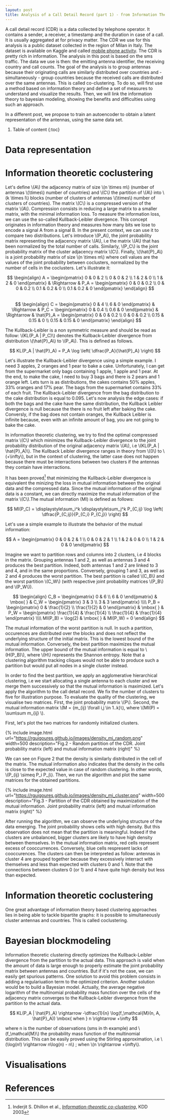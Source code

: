 ```yaml
---
layout: post
title: Analysis of a Call Detail Record (part 1) - from Information Theory to Bayesian Modeling
---
```

A call detail record (CDR) is a data collected by telephone operator. It contains a sender, a receiver, a timestamp and the duration in case of a call. It is usually aggregated at for privacy matter. The CDR we use for this analysis is a public dataset collected in the region of Milan in Italy. The dataset is available on Kaggle and called [mobile phone activity](https://www.kaggle.com/marcodena/mobile-phone-activity).
The CDR is pretty rich in information. The analysis in this post is based on the sms traffic. The data we use is then: the emitting antenna identifier, the receiving country and call counts. The goal of the analysis is to group antennas because their originating calls are similarly distributed over countries and - simultaneously - group countries because the received calls are distributed over the same antennas. This is called co-clustering. To do so, will first use a method based on information theory and define a set of measures to understand and visualize the results. Then, we will link the information theory to bayesian modeling, showing the benefits and difficulties using such an approach.

In a different post, we propose to train an autoencoder to obtain a latent representation of the antennas, using the same data set.

1. Table of content
{:toc} 

# Data representation

# Information theoretic coclustering

Let's define \\(A\\) the adjacency matrix of size \\(n \times m\\) (number of antennas \\(\times\\) number of countries) and \\(C\\) the partition of \\(A\\) into \\(k \times l\\) blocks (number of clusters of antennas \\(\times\\) number of clusters of countries). The matrix \\(C\\) is a compressed version of the matrix \\(A\\). Compression consists in reducing a large matrix to a smaller matrix, with the minimal information loss. To measure the information loss, we can use the so-called Kullback-Leibler divergence. This concept originates in information theory and measures how many bits we lose to encode a signal A from a signal B. In the present context, we can use it to compare two distributions. Let's introduce \\(P_A\\), the joint probability matrix representing the adjacency matrix \\(A\\), i.e the matrix \\(A\\) that has been normalized by the total number of calls. Similarly, \\(P_C\\) is the joint probability matrix of the cluster adjacency matrix \\(C\\). Finally, \\(\hat{P}_A\\) is a joint probability matrix of size \\(n \times m\\) where cell values are the values of the joint probability between coclusters, normalized by the number of cells in the coclusters. Let's illustrate it:

$$
\begin{align}
A = \begin{pmatrix}
0 & 0 & 2 \\
0 & 0 & 2 \\
1 & 2 & 0 \\
1 & 2 & 0
\end{pmatrix}
& \Rightarrow &
P_A = \begin{pmatrix}
0 & 0 & 0.2 \\
0 & 0 & 0.2 \\
0.1 & 0.2 & 0 \\
0.1 & 0.2 & 0
\end{pmatrix}
\end{align}
$$
<br>
$$
\begin{align}
C = \begin{pmatrix}
0 & 4 \\
6 & 0
\end{pmatrix}
& \Rightarrow &
P_C = \begin{pmatrix}
0 & 0.4 \\
0.6 & 0
\end{pmatrix}
& \Rightarrow &
\hat{P}_A = \begin{pmatrix}
0 & 0 & 0.2 \\
0 & 0 & 0.2 \\
0.15 & 0.15 & 0 \\
0.15 & 0.15 & 0
\end{pmatrix}
\end{align}
$$

The Kullback-Leibler is a non symmetric measure and should be read as follow: \\(KL(P_A \| P_C)\\) denotes the Kullback-Leibler divergence from distribution \\(\hat{P}_A\\) to \\(P_A\\). This is defined as follows.

$$
KL(P_A | \hat{P}_A) = P_A \log \left( \dfrac{P_A}{\hat{P}_A} \right)
$$

Let's illustrate the Kullback-Leibler divergence using a simple example. I need 3 apples, 2 oranges and 1 pear to bake a cake. Unfortunately, I can get from the supermarket only bags containing 1 apple, 1 apple and 1 pear. At the end, to make the cake, I need to buy 3 bags and there is 2 pears and 1 orange left. Lets turn is as distributions, the cakes contains 50% apples, 33% oranges and 17% pear. The bags from the supermarket contains 33% of each fruit. The Kullback-Leibler divergence from the bag distribution to the cake distribution is equal to 0.095. Let's now analysis the edge cases: if both the bags and the cake have the same distribution, the Kullback Leibler divergence is null because the there is no fruit left after baking the cake. Conversly, if the bag does not contain oranges, the Kullback Leibler is infinite because, even with an infinite amount of bag, you are not going to bake the cake.

In information theoretic clustering, we try to find the optimal compressed matrix \\(C\\) which minimizes the Kullback-Leibler divergence to the joint probability distribution of the original adjacency matrix \\(A\\), i.e \\(KL(P_A \| \hat{P}_A)\\). The Kullback Leibler divergence ranges in theory from \\(0\\) to \\(+\infty\\), but in the context of clustering, the latter case does not happen because there must be interractions between two clusters if the antennas they contain have interractions. 

It has been proved[^fn1] that minimizing the Kullback-Leibler divergence is equivalent the minizing the loss in mutual information between the original data and the compressed data. Since the mutual information of the original data is a constant, we can directly maximize the mutual information of the matrix \\(C\\).The mutual information (MI) is defined as follows:

$$
MI(P_C) = \displaystyle\sum_i^k \displaystyle\sum_j^k P_{C,ij} \log \left( \dfrac{P_{C,ij}}{P_{C,i} P_{C,j}} \right)
$$

Let's use a simple example to illustrate the behavior of the mutual information:

$$ A = \begin{pmatrix}
0 & 0 & 2 & 1 \\
0 & 0 & 2 & 1 \\
1 & 2 & 0 & 0 \\
1 & 2 & 0 & 0
\end{pmatrix}
$$

Imagine we want to partition rows and columns into 2 clusters, i.e 4 blocks in the matrix. Grouping antennas 1 and 2, as well as antennas 3 and 4 produces the best partition. Indeed, both antennas 1 and 2 are linked to 3 and 4, and in the same proportions. Conversely, grouping 1 and 3, as well as 2 and 4 produces the worst partition.
The best partition is called \\(C_B\\) and the worst partition \\(C_W\\) (with respective joint probability matrices \\(P_B\\) and \\(P_W\\)).

$$
\begin{align}
C_B = \begin{pmatrix}
0 & 6 \\
6 & 0
\end{pmatrix}
& \mbox{ } &
C_W = \begin{pmatrix}
3 & 3 \\
3 & 3
\end{pmatrix}
\\\\
P_B = \begin{pmatrix}
0 & \frac{1}{2} \\
\frac{1}{2} & 0
\end{pmatrix}
& \mbox{ } &
P_W = \begin{pmatrix}
\frac{1}{4} & \frac{1}{4} \\
\frac{1}{4} & \frac{1}{4}
\end{pmatrix}
\\\\
MI(P_B) = \log(2) & \mbox{ } & MI(P_W) = 0
\end{align}
$$

The mutual information of the worst partition is null. In such a partition, occurences are distributed over the blocks and does not reflect the underlying structure of the initial matrix. This is the lowest bound of the mutual information. Conversely, the best partition maximizes the mutual information. The upper bound of the mutual information is equal to \\(H(P_B)\\), where \\(H\\) represents the Shannon entropy. Note that a clustering algorithm tracking cliques would not be able to produce such a partition but would put all nodes in a single cluster instead.

In order to find the best partition, we apply an agglomerative hierarchical clustering, i.e we start allocating a single antenna to each cluster and we merge them successively so that the mutual information is maximized. Let's apply the algorithm to the call detail record. We fix the number of clusters to five for illustration purpose. To evaluate the quality of the clustering, we visualise two matrices. First, the joint probability matrix \\(P\\). Second, the mutual information matrix \\(M = \{m_{ij} \forall i,j \in 1..k\}\\), where \\(MI(P) = \sum\sum m_{ij} \\).

First, let's plot the two matrices for randomly initialized clusters.

{% include image.html url="https://rguigoures.github.io/images/density_mi_random.png" width=500 description="Fig.2 - Random partition of the CDR. Joint probability matrix (left) and mutual information matrix (right)" %}

We can see on Figure 2 that the density is similarly distributed in the cell of the matrix. The mutual information also indicates that the density in the cells is close to the expected value in case of random clustering. In other words, \\(P_{ij} \simeq P_i P_j\\). Then, we run the algorithm and plot the same matrices for the obtained partitions.

{% include image.html url="https://rguigoures.github.io/images/density_mi_cluster.png" width=500 description="Fig.3 - Partition of the CDR obtained by maximization of the mutual information. Joint probability matrix (left) and mutual information matrix (right)" %}

After running the algorithm, we can observe the underlying structure of the data emerging. The joint probability shows cells with high density. But this observation does not mean that the partition is meaningful. Indeed if the clusters are unbalanced, bigger clusters are likely to have high density between themselves. In the mutual information matrix, red cells represent excess of cooccurrences. Conversely, blue cells respresent lacks of cooccurences. The clusters can then be interpreted as follow: antennas in cluster 4 are grouped together because they excessively interract with themselves and less than expected with clusters 0 and 1. Note that the connections between clusters 0 (or 1) and 4 have quite high density but less than expected.  

# Information theoretic coclustering

One great advantage of information theory based clustering approaches lies in being able to tackle bipartite graphs: it is possible to simultaneously cluster antennas and countries. This is called coclustering.

# Bayesian blockmodeling

Information theoretic clustering directly optimizes the Kullback-Leibler divergence from the partition to the actual data. This approach is valid when the amount of data is large enough to properly estimate the joint probability matrix between antennas and countries. But if it's not the case, we can easily get spurious patterns. One solution to avoid this problem consists in adding a regulariuation term to the optimized criterion. Another solution would be to build a Bayesian model. Actually, the average negative logarithm of the multinomial probability mass function over the cells of the adjacency matrix converges to the Kullback-Leibler divergence from the partition to the actual data.

$$
KL(P_A | \hat{P}_A) \rightarrow -\dfrac{1}{n} \log(f_\mathcal{M}(n, A, \hat{P}_A)) \mbox{ when } n \rightarrow +\infty
$$

where n is the number of observations (sms in th example) and \\(f_\mathcal{M}\\) the probability mass function of the multinomial distribution. This can be easily proved using the Stirling approximation, i.e \\(\log(n!) \rightarrow n\log(n) - n\\) ; when \\(n \rightarrow +\infty\\). 

# Visualisations



# References

[^fn1]: Inderjit S. Dhillon et al., [_Information-theoretic co-clustering_](http://www.cs.utexas.edu/users/inderjit/public_papers/kdd_cocluster.pdf), KDD 2003
